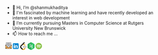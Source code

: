 - 👋 Hi, I’m @shanmukhaditya
- 👀 I'm fascinated by machine learning and have recently developed an interest in web development
- 🌱 I’m currently pursuing Masters in Computer Science at Rutgers University New Brunswick
- 📫 How to reach me ...

<a href="mailto:shanmukh.yenikapati@rutgers.edu">
  <img align="left" alt="Shanmukh's Email" width="22px" src="icons/icons8-email-64.png" />
</a>
<a href="https://www.linkedin.com/in/shanmukh-y/">
  <img align="left" alt="Shanmukh's LinkedIn" width="25px" src="icons/icons8-linkedin.svg" />
</a>
<a href="https://leetcode.com/shanmukhaditya9/">
  <img align="left" alt="Shanmukh's LeetCode" width="25px" src="icons/icons8-leetcode.png" />
</a>
<a href="https://hackerrank.com/shanmukhaditya9/">
  <img align="left" alt="Shanmukh's Hackerrank" width="25px" src="icons/icons8-hackerrank.png" />
</a>
<a href="https://open.spotify.com/user/31kh74sohh7hekbvggeco2uukfu4?si=d6f42921ab08405e">
  <img align="left" alt="Shanmukh's Spotify" width="25px" src="icons/icons8-spotify.gif" />
</a>

<!---
shanmukhaditya/shanmukhaditya is a ✨ special ✨ repository because its `README.md` (this file) appears on your GitHub profile.
You can click the Preview link to take a look at your changes.
--->
